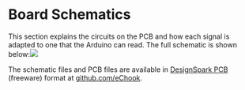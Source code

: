 # Board Schematics

This section explains the circuits on the PCB and how each signal is adapted to one that the Arduino can read. The full schematic is shown below:![](https://lh6.googleusercontent.com/SXjFbX8bDlfKE0VODAfj_d66mGtRyzMlGTBV3yTJdEY_7hOw0RdNYhe0L4ZAfgwq7jyyWLpS7EBbUkiAnd-zgr9pi21ULzmu6KMaitzdlwpdrJA6QmWo774MKbJcPVKEzIg_H0lN)

The schematic files and PCB files are available in [DesignSpark PCB](https://www.rs-online.com/designspark/home) \(freeware\) format at [github.com/eChook](https://github.com/eChook/eChook_Nano_PCB).

  


